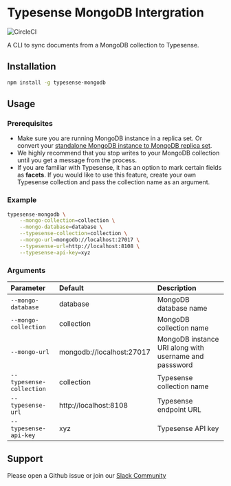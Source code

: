 # Typesense MongoDB Intergration

![CircleCI](https://img.shields.io/circleci/build/github/typesense/typesense-mongodb/master)

A CLI to sync documents from a MongoDB collection to Typesense.

## Installation

```bash
npm install -g typesense-mongodb
```

## Usage

### Prerequisites

- Make sure you are running MongoDB instance in a replica set. Or convert your [standalone MongoDB instance to MongoDB replica set](https://docs.mongodb.com/manual/tutorial/convert-standalone-to-replica-set/).
- We highly recommend that you stop writes to your MongoDB collection until you get a message from the process.
- If you are familiar with Typesense, it has an option to mark certain fields as **facets**. If you would like to use this feature, create your own Typesense collection and pass the collection name as an argument.

### Example

```bash
typesense-mongodb \
    --mongo-collection=collection \
    --mongo-database=database \
    --typesense-collection=collection \
    --mongo-url=mongodb://localhost:27017 \
    --typesense-url=http://localhost:8108 \
    --typesense-api-key=xyz
```

### Arguments

| Parameter                | Default                   | Description                                            |
| :----------------------- | :------------------------ | :----------------------------------------------------- |
| `--mongo-database`       | database                  | MongoDB database name                                  |
| `--mongo-collection`     | collection                | MongoDB collection name                                |
| `--mongo-url`            | mongodb://localhost:27017 | MongoDB instance URI along with username and passsword |
| `--typesense-collection` | collection                | Typesense collection name                              |
| `--typesense-url`        | http://localhost:8108     | Typesense endpoint URL                                 |
| `--typesense-api-key`    | xyz                       | Typesense API key                                      |

## Support

Please open a Github issue or join our [Slack Community](https://join.slack.com/t/typesense-community/shared_invite/zt-mx4nbsbn-AuOL89O7iBtvkz136egSJg)
